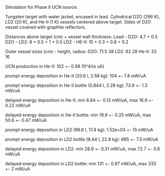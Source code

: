 Simulation for Phase II UCN source.

Tungsten target with water jacket, encased in lead.
Cylindrical D2O (296 K), LD2 (20 K), and He-II (1 K) vessels centered above target.
Sides of D2O vessel covered with graphite reflectors.

Distances above target (cm) + vessel wall thickness:
Lead - D2O: 4.7 + 0.5
D2O - LD2: 8 + 0.5 + 1 + 0.5
LD2 - HE-II: 15 + 0.3 + 0.8 + 0.2

Outer vessel sizes (cm) - height, radius:
D2O: 71.5 38
LD2: 62 28
He-II: 33 16

UCN production in He-II:
102 +- 0.98 10^4/(s uA)

prompt energy deposition in He-II (20.6 l, 2.58 kg):
104 +- 1.8 mW/uA

prompt energy deposition in He-II bottle (0.844 l, 2.28 kg):
73.9 +- 1.3 mW/uA

delayed energy deposition in He-II:
min 6.84 +- 0.13 mW/uA, max 16.9 +- 0.22 mW/uA

delayed energy deposition in He-II bottle:
min 19.9 +- 0.25 mW/uA, max 50.6 +- 0.47 mW/uA

prompt energy deposition in LD2 (96.6 l, 17.4 kg):
1.52e+03 +- 15 mW/uA

prompt energy deposition in LD2 bottle (8.44 l, 22.8 kg):
685 +- 7.3 mW/uA

delayed energy deposition in LD2:
min 28.9 +- 0.31 mW/uA, max 72.7 +- 0.6 mW/uA

delayed energy deposition in LD2 bottle:
min 131 +- 0.97 mW/uA, max 333 +- 2 mW/uA

